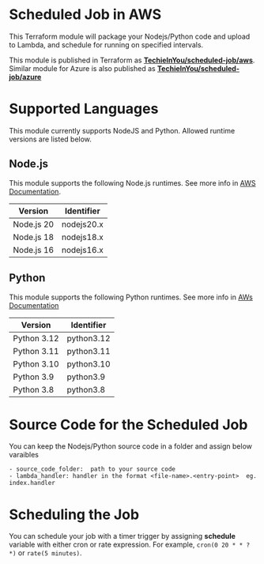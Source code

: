 # Scheduled Job in AWS
This Terraform module will package your Nodejs/Python code and upload to Lambda, and schedule for running on specified intervals.  

This module is published in Terraform as [**TechieInYou/scheduled-job/aws**](https://registry.terraform.io/modules/techieinyou/scheduled-job/aws/latest).  Similar module for Azure is also published as [**TechieInYou/scheduled-job/azure**](https://registry.terraform.io/modules/techieinyou/scheduled-job/azure/latest) 

# Supported Languages
This module currently supports NodeJS and Python.  Allowed runtime versions are listed below. 

## Node.js

This module supports the following Node.js runtimes.  See more info in [AWS Documentation](https://docs.aws.amazon.com/lambda/latest/dg/lambda-nodejs.html).

| Version     | Identifier |	
|-------------|----------- |
| Node.js 20  | nodejs20.x |
| Node.js 18  | nodejs18.x |
| Node.js 16  | nodejs16.x |

## Python

This module supports the following Python runtimes.  See more info in [AWs Documentation](https://docs.aws.amazon.com/lambda/latest/dg/lambda-python.html)

| Version       | Identifier |	
|---------------|----------- |
| Python 3.12   | python3.12 |
| Python 3.11   | python3.11 |
| Python 3.10   | python3.10 |
| Python 3.9    | python3.9  |
| Python 3.8    | python3.8  |

# Source Code for the Scheduled Job
You can keep the Nodejs/Python source code in a folder and assign below varaibles

    - source_code_folder:  path to your source code 
    - lambda_handler: handler in the format <file-name>.<entry-point>  eg. index.handler

# Scheduling the Job
You can schedule your job with a timer trigger by assigning **schedule** variable with either cron or rate expression.  For example, `cron(0 20 * * ? *)` or `rate(5 minutes)`.